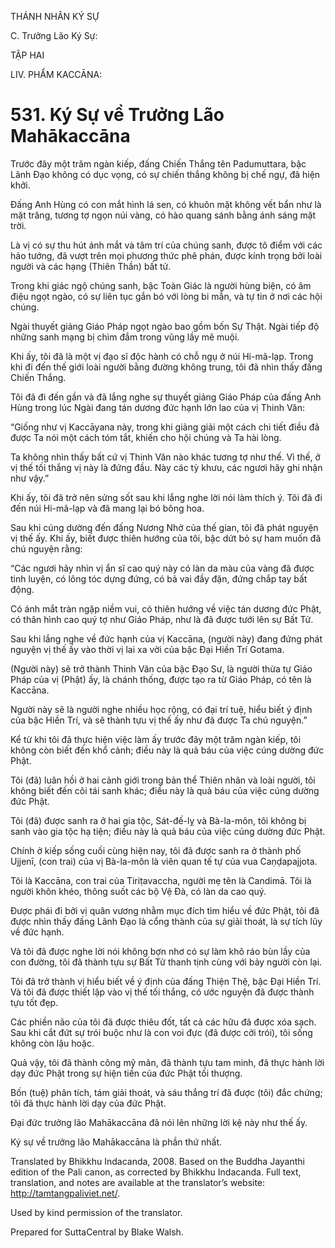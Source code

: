 THÁNH NHÂN KÝ SỰ

C. Trưởng Lão Ký Sự:

TẬP HAI

LIV. PHẨM KACCĀNA:

# 531\. Ký Sự về Trưởng Lão Mahākaccāna

Trước đây một trăm ngàn kiếp, đấng Chiến Thắng tên Padumuttara, bậc Lãnh Đạo không có dục vọng, có sự chiến thắng không bị chế ngự, đã hiện khởi.

Đấng Anh Hùng có con mắt hình lá sen, có khuôn mặt không vết bẩn như là mặt trăng, tương tợ ngọn núi vàng, có hào quang sánh bằng ánh sáng mặt trời.

Là vị có sự thu hút ánh mắt và tâm trí của chúng sanh, được tô điểm với các hảo tướng, đã vượt trên mọi phương thức phê phán, được kính trọng bởi loài người và các hạng (Thiên Thần) bất tử.

Trong khi giác ngộ chúng sanh, bậc Toàn Giác là người hùng biện, có âm điệu ngọt ngào, có sự liên tục gắn bó với lòng bi mẫn, và tự tin ở nơi các hội chúng.

Ngài thuyết giảng Giáo Pháp ngọt ngào bao gồm bốn Sự Thật. Ngài tiếp độ những sanh mạng bị chìm đắm trong vũng lầy mê muội.

Khi ấy, tôi đã là một vị đạo sĩ độc hành có chỗ ngụ ở núi Hi-mã-lạp. Trong khi đi đến thế giới loài người bằng đường không trung, tôi đã nhìn thấy đấng Chiến Thắng.

Tôi đã đi đến gần và đã lắng nghe sự thuyết giảng Giáo Pháp của đấng Anh Hùng trong lúc Ngài đang tán dương đức hạnh lớn lao của vị Thinh Văn:

“Giống như vị Kaccāyana này, trong khi giảng giải một cách chi tiết điều đã được Ta nói một cách tóm tắt, khiến cho hội chúng và Ta hài lòng.

Ta không nhìn thấy bất cứ vị Thinh Văn nào khác tương tợ như thế. Vì thế, ở vị thế tối thắng vị này là đứng đầu. Này các tỳ khưu, các ngươi hãy ghi nhận như vậy.”

Khi ấy, tôi đã trở nên sửng sốt sau khi lắng nghe lời nói làm thích ý. Tôi đã đi đến núi Hi-mã-lạp và đã mang lại bó bông hoa.

Sau khi cúng dường đến đấng Nương Nhờ của thế gian, tôi đã phát nguyện vị thế ấy. Khi ấy, biết được thiên hướng của tôi, bậc dứt bỏ sự ham muốn đã chú nguyện rằng:

“Các ngươi hãy nhìn vị ẩn sĩ cao quý này có làn da màu của vàng đã được tinh luyện, có lông tóc dựng đứng, có bả vai đầy đặn, đứng chắp tay bất động.

Có ánh mắt tràn ngập niềm vui, có thiên hướng về việc tán dương đức Phật, có thân hình cao quý tợ như Giáo Pháp, như là đã được tưới lên sự Bất Tử.

Sau khi lắng nghe về đức hạnh của vị Kaccāna, (người này) đang đứng phát nguyện vị thế ấy vào thời vị lai xa vời của bậc Đại Hiền Trí Gotama.

(Người này) sẽ trở thành Thinh Văn của bậc Đạo Sư, là người thừa tự Giáo Pháp của vị (Phật) ấy, là chánh thống, được tạo ra từ Giáo Pháp, có tên là Kaccāna.

Người này sẽ là người nghe nhiều học rộng, có đại trí tuệ, hiểu biết ý định của bậc Hiền Trí, và sẽ thành tựu vị thế ấy như đã được Ta chú nguyện.”

Kể từ khi tôi đã thực hiện việc làm ấy trước đây một trăm ngàn kiếp, tôi không còn biết đến khổ cảnh; điều này là quả báu của việc cúng dường đức Phật.

Tôi (đã) luân hồi ở hai cảnh giới trong bản thể Thiên nhân và loài người, tôi không biết đến cõi tái sanh khác; điều này là quả báu của việc cúng dường đức Phật.

Tôi (đã) được sanh ra ở hai gia tộc, Sát-đế-lỵ và Bà-la-môn, tôi không bị sanh vào gia tộc hạ tiện; điều này là quả báu của việc cúng dường đức Phật.

Chính ở kiếp sống cuối cùng hiện nay, tôi đã được sanh ra ở thành phố Ujjenī, (con trai) của vị Bà-la-môn là viên quan tế tự của vua Caṇḍapajjota.

Tôi là Kaccāna, con trai của Tiriṭavaccha, người mẹ tên là Candimā. Tôi là người khôn khéo, thông suốt các bộ Vệ Đà, có làn da cao quý.

Được phái đi bởi vị quân vương nhằm mục đích tìm hiểu về đức Phật, tôi đã được nhìn thấy đấng Lãnh Đạo là cổng thành của sự giải thoát, là sự tích lũy về đức hạnh.

Và tôi đã được nghe lời nói không bợn nhơ có sự làm khô ráo bùn lầy của con đường, tôi đã thành tựu sự Bất Tử thanh tịnh cùng với bảy người còn lại.

Tôi đã trở thành vị hiểu biết về ý định của đấng Thiện Thệ, bậc Đại Hiền Trí. Và tôi đã được thiết lập vào vị thế tối thắng, có ước nguyện đã được thành tựu tốt đẹp.

Các phiền não của tôi đã được thiêu đốt, tất cả các hữu đã được xóa sạch. Sau khi cắt đứt sự trói buộc như là con voi đực (đã được cởi trói), tôi sống không còn lậu hoặc.

Quả vậy, tôi đã thành công mỹ mãn, đã thành tựu tam minh, đã thực hành lời dạy đức Phật trong sự hiện tiền của đức Phật tối thượng.

Bốn (tuệ) phân tích, tám giải thoát, và sáu thắng trí đã được (tôi) đắc chứng; tôi đã thực hành lời dạy của đức Phật.

Đại đức trưởng lão Mahākaccāna đã nói lên những lời kệ này như thế ấy.

Ký sự về trưởng lão Mahākaccāna là phần thứ nhất.

Translated by Bhikkhu Indacanda, 2008. Based on the Buddha Jayanthi edition of the Pali canon, as corrected by Bhikkhu Indacanda. Full text, translation, and notes are available at the translator’s website: http://tamtangpaliviet.net/.

Used by kind permission of the translator.

Prepared for SuttaCentral by Blake Walsh.